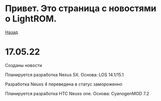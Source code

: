 # Привет. Это страница с новостями о LightROM.
[Назад](https://russanandres.github.io/rsar/)



# 17.05.22
Созданы новости

Планируется разработка Nexus 5X. Основа: LOS 14.1/15.1

Разработка Neuxs 4 переведена в статус замороженно

Планируется разработка HTC Neuxs one. Основа: CyanogenMOD 7.2

